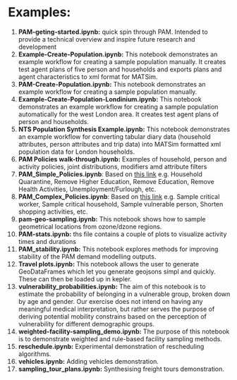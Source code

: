# Examples:

1. **PAM-geting-started.ipynb:** quick spin through PAM. Intended to provide a technical overview and inspire future research and development
2. **Example-Create-Population.ipynb:** This notebook demonstrates an example workflow for creating a sample population manually. It creates test agent plans of five person and households and exports plans and agent characteristics to xml format for MATSim.
3. **PAM-Create-Population.ipynb:** This notebook demonstrates an example workflow for creating a sample population manually.
4. **Example-Create-Population-Londinium.ipynb:** This notebook demonstrates an example workflow for creating a sample population automatically for the west London area. It creates test agent plans of person and households.
5. **NTS Population Synthesis Example.ipynb:** This notebook demonstrates an example workflow for converting tabular diary data (household attributes, person attributes and trip data) into MATSim formatted xml population data for London households.
6. **PAM Policies walk-through.ipynb:** Examples of household, person and activity policies, joint distributions, modifiers amd attribute filters
7. **PAM_Simple_Policies.ipynb**: Based on [this link](https://docs.google.com/spreadsheets/d/1FQMa7dLe2cv1NEZnbu5cZo3v07tKXINwvOaLQYoEp-M/edit#gid=0) e.g. Household Quarantine, Remove Higher Education, Remove Education, Remove Health Activities, Unemployment/Furlough, etc.
8. **PAM_Complex_Policies.ipynb**: Based on [this link](https://docs.google.com/spreadsheets/d/1FQMa7dLe2cv1NEZnbu5cZo3v07tKXINwvOaLQYoEp-M/edit#gid=0) e.g. Sample critical worker, Sample critical household, Sample vulnerable person, Shorten shopping activities, etc.
9. **pam-geo-sampling.ipynb:** This notebook shows how to sample geometrical locations from ozone/dzone regions.
10. **PAM-stats.ipynb:** ths file contains a couple of plots to visualize activity times and durations
11. **PAM_stability.ipynb:** This notebook explores methods for improving stability of the PAM demand modelling outputs.
12. **Travel plots.ipynb:** This notebook allows the user to generate GeoDataFrames which let you generate geojsons simpl and quickly. These can then be loaded up in kepler.
13. **vulnerability_probabilities.ipynb:** The aim of this notebook is to estimate the probability of belonging in a vulnerable group, broken down by age and gender. Our exercise does not intend on having any meaningful medical interpretation, but rather serves the purpose of deriving potential mobility constrains based on the perception of vulnerability for different demographic groups.
14. **weighted-facility-sampling_demo.ipynb:** The purpose of this notebook is to demonstrate weighted and rule-based facility sampling methods.
15. **reschedule.ipynb:** Experimental demonstration of rescheduling algorithms.
16. **vehicles.ipynb:** Adding vehicles demonstration.
17. **sampling_tour_plans.ipynb:** Synthesising freight tours demonstration.
